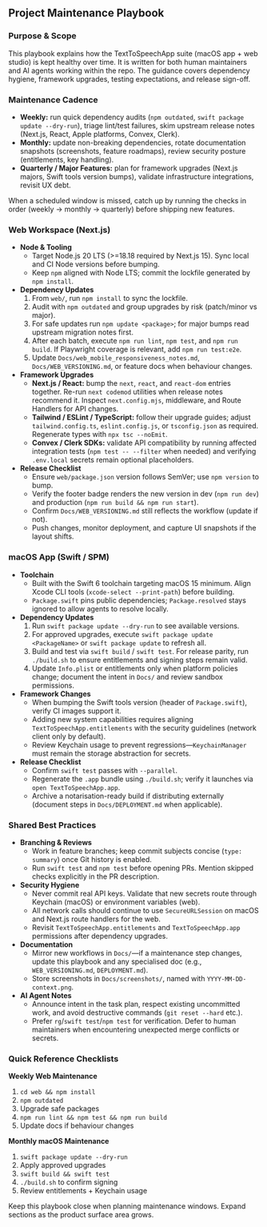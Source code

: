 ## Project Maintenance Playbook

### Purpose & Scope
This playbook explains how the TextToSpeechApp suite (macOS app + web studio) is kept healthy over time. It is written for both human maintainers and AI agents working within the repo. The guidance covers dependency hygiene, framework upgrades, testing expectations, and release sign-off.

### Maintenance Cadence
- **Weekly:** run quick dependency audits (`npm outdated`, `swift package update --dry-run`), triage lint/test failures, skim upstream release notes (Next.js, React, Apple platforms, Convex, Clerk).
- **Monthly:** update non-breaking dependencies, rotate documentation snapshots (screenshots, feature roadmaps), review security posture (entitlements, key handling).
- **Quarterly / Major Features:** plan for framework upgrades (Next.js majors, Swift tools version bumps), validate infrastructure integrations, revisit UX debt.

When a scheduled window is missed, catch up by running the checks in order (weekly → monthly → quarterly) before shipping new features.

### Web Workspace (Next.js)
- **Node & Tooling**
  - Target Node.js 20 LTS (>=18.18 required by Next.js 15). Sync local and CI Node versions before bumping.
  - Keep `npm` aligned with Node LTS; commit the lockfile generated by `npm install`.
- **Dependency Updates**
  1. From `web/`, run `npm install` to sync the lockfile.
  2. Audit with `npm outdated` and group upgrades by risk (patch/minor vs major).
  3. For safe updates run `npm update <package>`; for major bumps read upstream migration notes first.
  4. After each batch, execute `npm run lint`, `npm test`, and `npm run build`. If Playwright coverage is relevant, add `npm run test:e2e`.
  5. Update `Docs/web_mobile_responsiveness_notes.md`, `Docs/WEB_VERSIONING.md`, or feature docs when behaviour changes.
- **Framework Upgrades**
  - **Next.js / React:** bump the `next`, `react`, and `react-dom` entries together. Re-run `next codemod` utilities when release notes recommend it. Inspect `next.config.mjs`, middleware, and Route Handlers for API changes.
  - **Tailwind / ESLint / TypeScript:** follow their upgrade guides; adjust `tailwind.config.ts`, `eslint.config.js`, or `tsconfig.json` as required. Regenerate types with `npx tsc --noEmit`.
  - **Convex / Clerk SDKs:** validate API compatibility by running affected integration tests (`npm test -- --filter` when needed) and verifying `.env.local` secrets remain optional placeholders.
- **Release Checklist**
  - Ensure `web/package.json` version follows SemVer; use `npm version` to bump.
  - Verify the footer badge renders the new version in dev (`npm run dev`) and production (`npm run build && npm run start`).
  - Confirm `Docs/WEB_VERSIONING.md` still reflects the workflow (update if not).
  - Push changes, monitor deployment, and capture UI snapshots if the layout shifts.

### macOS App (Swift / SPM)
- **Toolchain**
  - Built with the Swift 6 toolchain targeting macOS 15 minimum. Align Xcode CLI tools (`xcode-select --print-path`) before building.
  - `Package.swift` pins public dependencies; `Package.resolved` stays ignored to allow agents to resolve locally.
- **Dependency Updates**
  1. Run `swift package update --dry-run` to see available versions.
  2. For approved upgrades, execute `swift package update <PackageName>` or `swift package update` to refresh all.
  3. Build and test via `swift build` / `swift test`. For release parity, run `./build.sh` to ensure entitlements and signing steps remain valid.
  4. Update `Info.plist` or entitlements only when platform policies change; document the intent in `Docs/` and review sandbox permissions.
- **Framework Changes**
  - When bumping the Swift tools version (header of `Package.swift`), verify CI images support it.
  - Adding new system capabilities requires aligning `TextToSpeechApp.entitlements` with the security guidelines (network client only by default).
  - Review Keychain usage to prevent regressions—`KeychainManager` must remain the storage abstraction for secrets.
- **Release Checklist**
  - Confirm `swift test` passes with `--parallel`.
  - Regenerate the `.app` bundle using `./build.sh`; verify it launches via `open TextToSpeechApp.app`.
  - Archive a notarisation-ready build if distributing externally (document steps in `Docs/DEPLOYMENT.md` when applicable).

### Shared Best Practices
- **Branching & Reviews**
  - Work in feature branches; keep commit subjects concise (`type: summary`) once Git history is enabled.
  - Run `swift test` and `npm test` before opening PRs. Mention skipped checks explicitly in the PR description.
- **Security Hygiene**
  - Never commit real API keys. Validate that new secrets route through Keychain (macOS) or environment variables (web).
  - All network calls should continue to use `SecureURLSession` on macOS and Next.js route handlers for the web.
  - Revisit `TextToSpeechApp.entitlements` and `TextToSpeechApp.app` permissions after dependency upgrades.
- **Documentation**
  - Mirror new workflows in `Docs/`—if a maintenance step changes, update this playbook and any specialised doc (e.g., `WEB_VERSIONING.md`, `DEPLOYMENT.md`).
  - Store screenshots in `Docs/screenshots/`, named with `YYYY-MM-DD-context.png`.
- **AI Agent Notes**
  - Announce intent in the task plan, respect existing uncommitted work, and avoid destructive commands (`git reset --hard` etc.).
  - Prefer `rg`/`swift test`/`npm test` for verification. Defer to human maintainers when encountering unexpected merge conflicts or secrets.

### Quick Reference Checklists
**Weekly Web Maintenance**
1. `cd web && npm install`
2. `npm outdated`
3. Upgrade safe packages
4. `npm run lint && npm test && npm run build`
5. Update docs if behaviour changes

**Monthly macOS Maintenance**
1. `swift package update --dry-run`
2. Apply approved upgrades
3. `swift build && swift test`
4. `./build.sh` to confirm signing
5. Review entitlements + Keychain usage

Keep this playbook close when planning maintenance windows. Expand sections as the product surface area grows.
